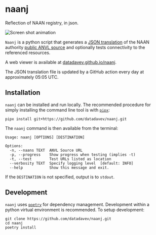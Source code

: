 # naanj

Reflection of NAAN registry, in json.

![Screen shot animation](https://player.vimeo.com/video/535579544?title=0&amp;byline=0&amp;portrait=0&amp;speed=0&amp;badge=0&amp;autopause=0&amp;player_id=0&amp;app_id=56727")

`Naanj` is a python script that generates a [JSON translation](data/naanj.json)
of the NAAN authority [public ANVL source](https://n2t.net/e/pub/naan_registry.txt) and 
optionally tests connectivity to the referenced resources.

A web viewer is available at [datadavev.github.io/naanj](https://datadavev.github.io/naanj).

The JSON translation file is updated by a GitHub action every day at 
approximately 05:05 UTC. 

## Installation

`naanj` can be installed and run locally. The recommended procedure for simply 
installing the command line tool is with [`pipx`](https://github.com/pipxproject/pipx):

```
pipx install git+https://github.com/datadavev/naanj.git
```

The `naanj` command is then available from the terminal:

```
Usage: naanj [OPTIONS] [DESTINATION]

Options:
  -n, --naans TEXT  ANVL Source URL
  -p, --progress    Show progress when testing (implies -t)
  -t, --test        Test URLs listed as location
  --verbosity TEXT  Specify logging level  [default: INFO]
  --help            Show this message and exit.
```

If the `DESTINATION` is not specified, output is to `stdout`.

## Development

`naanj` uses [`poetry`](https://python-poetry.org/) for dependency 
management. Development within a python virtual environment is 
recommended. To setup development:

```
git clone https://github.com/datadavev/naanj.git
cd naanj
poetry install
```





